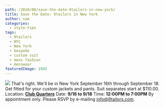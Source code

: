 ```yaml
---
path: /2010/08/save-the-date-9tailors-in-new-york/
title: Save the Date: 9tailors in New York
author: sam
categories: 
  - style-tips
tags: 
  - 9tailors
  - NYC
  - New York
  - bespoke
  - custom suit
  - mens fashion
  - menswear
featuredImage: 1945
---
```

[![](http://2.bp.blogspot.com/_RlJ3L7W6dBw/THxqI6RYMiI/AAAAAAAAIf4/bUAfCJuSbpE/s400/newyork_092010.JPG)](http://2.bp.blogspot.com/_RlJ3L7W6dBw/THxqI6RYMiI/AAAAAAAAIf4/bUAfCJuSbpE/s1600/newyork_092010.JPG) That's right. We'll be in New York September 16th through September 18. Get fitted for your custom jackets and pants. Suit separates start at $110.00. Location: [**Club Quarters**](http://www.clubquarters.com/loc_nyWallStreet.aspx) Date: **9/16 to 9/18** Time: **12:00PM to 7:00PM** By appointment only. Please RSVP by e-mailing [info@9tailors.com](mailto:info@9tailors.com).